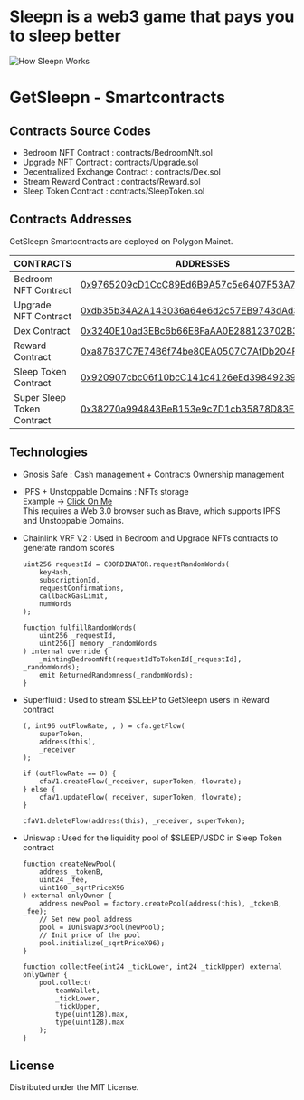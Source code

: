 # Sleepn is a web3 game that pays you to sleep better
![How Sleepn Works](https://user-images.githubusercontent.com/3343429/169715829-8df70002-36ad-4794-9161-a4874e59ceda.png)

# GetSleepn - Smartcontracts
## Contracts Source Codes
- Bedroom NFT Contract : contracts/BedroomNft.sol  
- Upgrade NFT Contract : contracts/Upgrade.sol 
- Decentralized Exchange Contract : contracts/Dex.sol
- Stream Reward Contract : contracts/Reward.sol
- Sleep Token Contract : contracts/SleepToken.sol

## Contracts Addresses
GetSleepn Smartcontracts are deployed on Polygon Mainet.

| CONTRACTS | ADDRESSES |
| ------ | ------ |
| Bedroom NFT Contract | [0x9765209cD1CcC89Ed6B9A57c5e6407F53A7a6991](https://polygonscan.com/address/0x9765209cD1CcC89Ed6B9A57c5e6407F53A7a6991) 
| Upgrade NFT Contract | [0xdb35b34A2A143036a64e6d2c57EB9743dAd3a9Ff](https://polygonscan.com/address/0xdb35b34A2A143036a64e6d2c57EB9743dAd3a9Ff)
| Dex Contract | [0x3240E10ad3EBc6b66E8FaAA0E288123702B3A29f](https://polygonscan.com/address/0x3240E10ad3EBc6b66E8FaAA0E288123702B3A29f)
| Reward Contract | [0xa87637C7E74B6f74be80EA0507C7AfDb204F950A](https://polygonscan.com/address/0xa87637C7E74B6f74be80EA0507C7AfDb204F950A)
| Sleep Token Contract | [0x920907cbc06f10bcC141c4126eEd398492398793](https://polygonscan.com/address/0x920907cbc06f10bcC141c4126eEd398492398793)
| Super Sleep Token Contract | [0x38270a994843BeB153e9c7D1cb35878D83E6ab86](https://polygonscan.com/address/0x38270a994843BeB153e9c7D1cb35878D83E6ab86)

## Technologies
- Gnosis Safe : Cash management + Contracts Ownership management 

- IPFS + Unstoppable Domains : NFTs storage <br>
Example -> [Click On Me](https://getsleepn.crypto/1.png)<br>
This requires a Web 3.0 browser such as Brave, which supports IPFS and Unstoppable Domains.

- Chainlink VRF V2 : Used in Bedroom and Upgrade NFTs contracts to generate random scores
    ```solidity
    uint256 requestId = COORDINATOR.requestRandomWords(
        keyHash,
        subscriptionId,
        requestConfirmations,
        callbackGasLimit,
        numWords
    );

    function fulfillRandomWords(
        uint256 _requestId,
        uint256[] memory _randomWords
    ) internal override {
        _mintingBedroomNft(requestIdToTokenId[_requestId], _randomWords);
        emit ReturnedRandomness(_randomWords);
    }
    ```

- Superfluid : Used to stream $SLEEP to GetSleepn users in Reward contract
    ```solidity
    (, int96 outFlowRate, , ) = cfa.getFlow(
        superToken,
        address(this),
        _receiver
    );

    if (outFlowRate == 0) {
        cfaV1.createFlow(_receiver, superToken, flowrate);
    } else {
        cfaV1.updateFlow(_receiver, superToken, flowrate);
    }

    cfaV1.deleteFlow(address(this), _receiver, superToken);
    ```
- Uniswap : Used for the liquidity pool of $SLEEP/USDC in Sleep Token contract
    ```solidity
    function createNewPool(
        address _tokenB,
        uint24 _fee,
        uint160 _sqrtPriceX96
    ) external onlyOwner {
        address newPool = factory.createPool(address(this), _tokenB, _fee);
        // Set new pool address
        pool = IUniswapV3Pool(newPool);
        // Init price of the pool
        pool.initialize(_sqrtPriceX96);
    }

    function collectFee(int24 _tickLower, int24 _tickUpper) external onlyOwner {
        pool.collect(
            teamWallet,
            _tickLower,
            _tickUpper,
            type(uint128).max,
            type(uint128).max
        );
    }
    ```

## License
Distributed under the MIT License.

